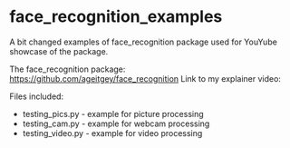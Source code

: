 # face_recognition_examples
A bit changed examples of face_recognition package used for YouYube showcase of the package.

The face_recognition package: https://github.com/ageitgey/face_recognition
Link to my explainer video: 

Files included:
* testing_pics.py - example for picture processing
* testing_cam.py - example for webcam processing
* testing_video.py - example for video processing
